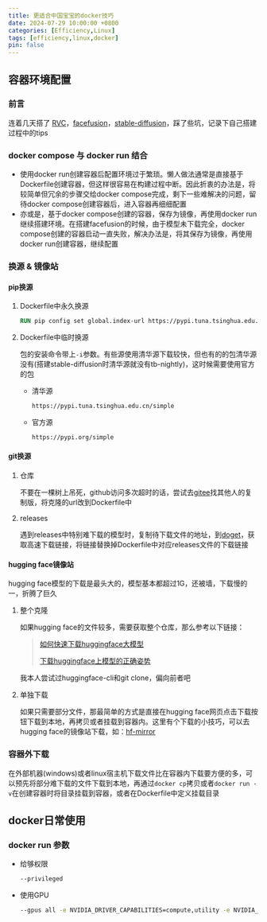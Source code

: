 ```yaml
---
title: 更适合中国宝宝的docker技巧
date: 2024-07-29 10:00:00 +0800
categories: [Efficiency,Linux]
tags: [efficiency,linux,docker]
pin: false
---
```


## 容器环境配置

### 前言

连着几天搭了 [RVC](https://github.com/RVC-Project/Retrieval-based-Voice-Conversion-WebUI)，[facefusion](https://github.com/facefusion/facefusion-docker)，[stable-diffusion](https://github.com/AbdBarho/stable-diffusion-webui-docker)，踩了些坑，记录下自己搭建过程中的tips

### docker compose 与 docker run 结合
- 使用docker run创建容器后配置环境过于繁琐。懒人做法通常是直接基于Dockerfile创建容器，但这样很容易在构建过程中断。因此折衷的办法是，将较简单但冗余的步骤交给docker compose完成，剩下一些难解决的问题，留待docker compose创建容器后，进入容器再细细配置
- 亦或是，基于docker compose创建的容器，保存为镜像，再使用docker run继续搭建环境。在搭建facefusion的时候，由于模型未下载完全，docker compose创建的容器启动一直失败，解决办法是，将其保存为镜像，再使用docker run创建容器，继续配置

### 换源 & 镜像站

#### pip换源
1. Dockerfile中永久换源

   ```dockerfile
   RUN pip config set global.index-url https://pypi.tuna.tsinghua.edu.cn/simple
   ```
2. Dockerfile中临时换源

   包的安装命令带上`-i`参数。有些源使用清华源下载较快，但也有的的包清华源没有(搭建stable-diffusion时清华源就没有tb-nightly)，这时候需要使用官方的包

   - 清华源

     ```bash
     https://pypi.tuna.tsinghua.edu.cn/simple
     ```

   - 官方源

     ```bash
     https://pypi.org/simple
     ```

#### git换源
1. 仓库

     不要在一棵树上吊死，github访问多次超时的话，尝试去[gitee](https://gitee.com/)找其他人的复制版，将克隆的url改到Dockerfile中

2. releases

     遇到releases中特别难下载的模型时，复制待下载文件的地址，到[doget](https://doget.nocsdn.com/#/)，获取高速下载链接，将链接替换掉Dockerfile中对应releases文件的下载链接

#### hugging face镜像站
hugging face模型的下载是最头大的，模型基本都超过1G，还被墙，下载慢的一，折腾了巨久

1. 整个克隆
    
    如果hugging face的文件较多，需要获取整个仓库，那么参考以下链接：
    
    > [如何快速下载huggingface大模型](https://padeoe.com/huggingface-large-models-downloader/)
    >
    > [下载huggingface上模型的正确姿势](https://blog.csdn.net/ljp1919/article/details/125977360)
    
    我本人尝试过huggingface-cli和git clone，偏向前者吧

2. 单独下载
    
    如果只需要部分文件，那最简单的方式是直接在hugging face网页点击下载按钮下载到本地，再拷贝或者挂载到容器内。这里有个下载的小技巧，可以去hugging face的镜像站下载，如：[hf-mirror](https://hf-mirror.com/)

### 容器外下载
在外部机器(windows)或者linux宿主机下载文件比在容器内下载要方便的多，可以预先将部分难下载的文件下载到本地，再通过`docker cp`拷贝或者`docker run -v`在创建容器时将目录挂载到容器，或者在Dockerfile中定义挂载目录

## docker日常使用
### docker run 参数
- 给够权限

  ```bash
  --privileged
  ```

- 使用GPU
  
  ```bash
  --gpus all -e NVIDIA_DRIVER_CAPABILITIES=compute,utility -e NVIDIA_VISIBLE_DEVICES=all
  ```
